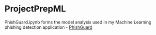# ProjectPrepML

PhishGuard.ipynb forms the model analysis used in my Machine Learning phishing detection application - [PhishGuard](https://github.com/Levi-Hutchins/PhishGuard)
